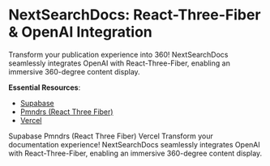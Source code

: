 # NextSearchDocs: React-Three-Fiber & OpenAI Integration

Transform your publication experience into 360! NextSearchDocs seamlessly integrates OpenAI with React-Three-Fiber, enabling an immersive 360-degree content display.

**Essential Resources**: 
- [Supabase](https://www.supabase.io/)
- [Pmndrs (React Three Fiber)](https://pmnd.rs/)
- [Vercel](https://vercel.com/)

Supabase
Pmndrs (React Three Fiber)
Vercel
Transform your documentation experience! NextSearchDocs seamlessly integrates OpenAI with React-Three-Fiber, enabling an immersive 360-degree content display.
